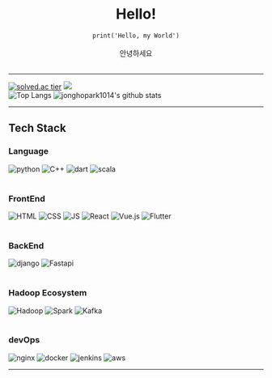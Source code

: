 <div align="center">

# Hello! 

`
print('Hello, my World')
`
<br>
<br>
 안녕하세요<br>
 <br>
</div>

***
[![solved.ac tier](http://mazassumnida.wtf/api/generate_badge?boj=qkrqkrgh)](https://solved.ac/qkrqkrgh)
 <img src="http://mazandi.herokuapp.com/api?handle=qkrqkrgh&theme=warm"/>
 <br>
![Top Langs](https://github-readme-stats.vercel.app/api/top-langs/?username=jonghopark1014&layout=compact&theme=dark)
![jonghopark1014's github stats](https://github-readme-stats.vercel.app/api?username=jonghopark1014&show_icons=true&theme=dark)
***

## Tech Stack
### Language
![python](https://img.shields.io/badge/Python-3776AB?style=flat-square&logo=python&logoColor=white)
![C++](https://img.shields.io/badge/cpp-00599C?style=flat&logo=cplusplus&logoColor=white)
![dart](https://img.shields.io/badge/dart-0175C2?style=flat&logo=dart&logoColor=white)
![scala](https://img.shields.io/badge/Scala-DC322F?style=flat-square&logo=scala&logoColor=white)
<br>
<br>
### FrontEnd
![HTML](https://img.shields.io/badge/HTML-E34F26?style=flat-square&logo=HTML5&logoColor=white) 
![CSS](https://img.shields.io/badge/CSS-1572B6?style=flat-square&logo=CSS3&logoColor=white) 
![JS](https://img.shields.io/badge/JavaScript-F7DF1E?style=flat-square&logo=JavaScript&logoColor=white)
![React](https://img.shields.io/badge/react-61DAFB?style=flat&logo=react&logoColor=white)
![Vue.js](https://img.shields.io/badge/Vue.js-4FC08D?style=flat-square&logo=Vue.js&logoColor=white)
![Flutter](https://img.shields.io/badge/Flutter-02569B?style=flat-square&logo=flutter&logoColor=white)
<br>
<br>
### BackEnd
![django](https://img.shields.io/badge/django-092E20?style=flat-square&logo=django&logoColor=white)
![Fastapi](https://img.shields.io/badge/FastAPI-009688?style=flat-square&logo=fastapi&logoColor=white)
<br>
<br>
### Hadoop Ecosystem
![Hadoop](https://img.shields.io/badge/Hadoop-66CCFF?style=flat-square&logo=apachehadoop&logoColor=white)
![Spark](https://img.shields.io/badge/Spark-E25A1C?style=flat-square&logo=apachespark&logoColor=white)
![Kafka](https://img.shields.io/badge/Kafka-231F20?style=flat-square&logo=apachekafka&logoColor=white)
<br>
<br>
### devOps
![nginx](https://img.shields.io/badge/nginx-009639?style=flat&logo=nginx&logoColor=white)
![docker](https://img.shields.io/badge/docker-2496ED?style=flat&logo=docker&logoColor=white)
![jenkins](https://img.shields.io/badge/jenkins-D24939?style=flat&logo=jenkins&logoColor=white)
![aws](https://img.shields.io/badge/amazonaws-232F3E?style=flat&logo=amazonaws&logoColor=white)
 
 
   
***
